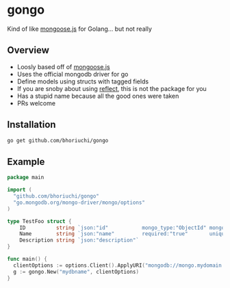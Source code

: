 # gongo
Kind of like [mongoose.js](https://mongoosejs.com) for Golang... but not really

## Overview

* Loosly based off of [mongoose.js](https://mongoosejs.com)
* Uses the official mongodb driver for go
* Define models using structs with tagged fields
* If you are snoby about using [reflect](https://golang.org/pkg/reflect/), this is not the package for you
* Has a stupid name because all the good ones were taken
* PRs welcome

## Installation

```sh
go get github.com/bhoriuchi/gongo
```

## Example

```go
package main

import (
  "github.com/bhoriuchi/gongo"
  "go.mongodb.org/mongo-driver/mongo/options"
)

type TestFoo struct {
	ID          string `json:"id"           mongo_type:"ObjectId" mongo_virtual:"$_id"`
	Name        string `json:"name"         required:"true"       unique:"true"`
	Description string `json:"description"`
}

func main() {
  clientOptions := options.Client().ApplyURI("mongodb://mongo.mydomain.com:27017")
  g := gongo.New("mydbname", clientOptions)
}
```
